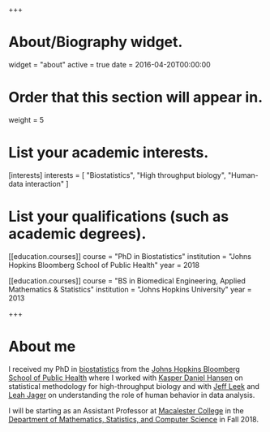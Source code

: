 +++
# About/Biography widget.
widget = "about"
active = true
date = 2016-04-20T00:00:00

# Order that this section will appear in.
weight = 5

# List your academic interests.
[interests]
  interests = [
    "Biostatistics",
    "High throughput biology",
    "Human-data interaction"
  ]

# List your qualifications (such as academic degrees).
[[education.courses]]
  course = "PhD in Biostatistics"
  institution = "Johns Hopkins Bloomberg School of Public Health"
  year = 2018

[[education.courses]]
  course = "BS in Biomedical Engineering, Applied Mathematics & Statistics"
  institution = "Johns Hopkins University"
  year = 2013
 
+++

# About me

I received my PhD in [biostatistics](http://www.biostat.jhsph.edu/) from the [Johns Hopkins Bloomberg School of Public Health](https://www.jhsph.edu/) where I worked with [Kasper Daniel Hansen](http://www.hansenlab.org/) on statistical methodology for high-throughput biology and with [Jeff Leek](http://jtleek.com/) and [Leah Jager](https://www.jhsph.edu/faculty/directory/profile/2909/leah-r-jager) on understanding the role of human behavior in data analysis.

I will be starting as an Assistant Professor at [Macalester College](https://www.macalester.edu/) in the [Department of Mathematics, Statistics, and Computer Science](https://www.macalester.edu/mscs/) in Fall 2018.
